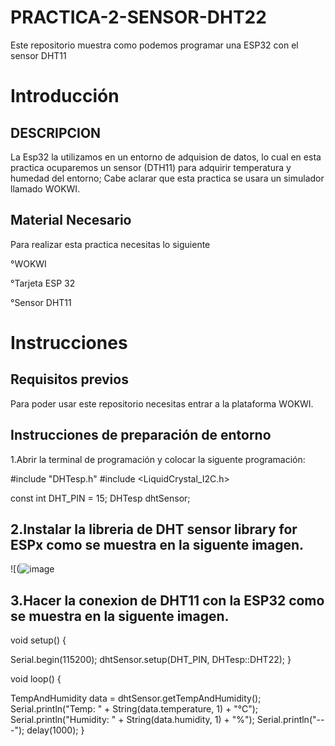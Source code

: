 # PRACTICA-2-SENSOR-DHT22
Este repositorio muestra como podemos programar una ESP32 con el sensor DHT11
 # Introducción
 ## DESCRIPCION 
 La Esp32 la utilizamos en un entorno de adquision de datos, lo cual en esta practica ocuparemos un sensor (DTH11) para adquirir temperatura y humedad del entorno; Cabe aclarar que esta practica se usara un simulador llamado WOKWI.
 ## Material Necesario
 Para realizar esta practica necesitas lo siguiente

°WOKWI

°Tarjeta ESP 32

°Sensor DHT11
 # Instrucciones
 ## Requisitos previos
 Para poder usar este repositorio necesitas entrar a la plataforma WOKWI.
 ## Instrucciones de preparación de entorno
 1.Abrir la terminal de programación y colocar la siguente programación:
 
#include "DHTesp.h"
#include <LiquidCrystal_I2C.h>

const int DHT_PIN = 15;
DHTesp dhtSensor;

## 2.Instalar la libreria de DHT sensor library for ESPx como se muestra en la siguente imagen.

![(![image](https://github.com/ErickRomeroRamos/PRACTICA-2-SENSOR-DHT22/assets/153964793/00855d4d-6088-476b-8cfd-71dcab45cee7)

 ## 3.Hacer la conexion de DHT11 con la ESP32 como se muestra en la siguente imagen.

void setup() {

  Serial.begin(115200);
  dhtSensor.setup(DHT_PIN, DHTesp::DHT22);
}

void loop() {

  TempAndHumidity  data = dhtSensor.getTempAndHumidity();
  Serial.println("Temp: " + String(data.temperature, 1) + "°C");
  Serial.println("Humidity: " + String(data.humidity, 1) + "%");
  Serial.println("---");
  delay(1000);
}

